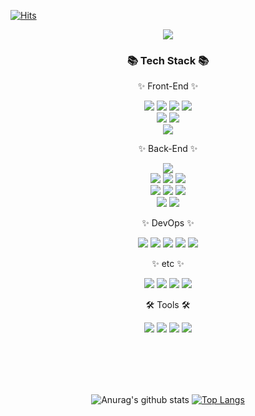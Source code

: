 
[![Hits](https://hits.seeyoufarm.com/api/count/incr/badge.svg?url=https%3A%2F%2Fgithub.com%2Fjin-sungdae%2Fhit-counter&count_bg=%2379C83D&title_bg=%23555555&icon=&icon_color=%23E7E7E7&title=hits&edge_flat=false)](https://hits.seeyoufarm.com)
<div align="center">
<img src="https://capsule-render.vercel.app/api?type=waving&color=auto&height=200&section=header&text=Hello%20Sungdae!&fontSize=90" />	

<h3>📚 Tech Stack 📚</h3>
  <div>
    <p>✨ Front-End ✨</p>
      <img src="https://img.shields.io/badge/JavaScript-F7DF1E?style=flat&logo=JavaScript&logoColor=white"/>
      <img src="https://img.shields.io/badge/TypeScript-3178C6?style=flat&logo=TypeScript&logoColor=white"/> 
      <img src="https://img.shields.io/badge/HTML5-E34F26?style=flat&logo=HTML5&logoColor=white"/> 
      <img src="https://img.shields.io/badge/CSS3-1572B6?style=flat&logo=CSS3&logoColor=white"/> <br> 
      <img src="https://img.shields.io/badge/Vue.js-4FC08D?style=flat&logo=Vue.js&logoColor=white"/> 
      <img src="https://img.shields.io/badge/Nuxt.js-00DC82?style=flat&logo=Nuxt.js&logoColor=white"/> <br> 
      <img src="https://img.shields.io/badge/Redux-764ABC?style=flat&logo=Redux&logoColor=white"/> <br>
  </div>
  <div>
    <p>✨ Back-End ✨</p>
      <img src="https://img.shields.io/badge/Java-007396?style=flat-square&logo=Java&logoColor=white"/> <br> 
      <img src="https://img.shields.io/badge/Spring-6DB33F?style=flat-square&logo=Spring&logoColor=white"/> 
      <img src="https://img.shields.io/badge/Spring Boot-6DB33F?style=flat-square&logo=Spring Boot&logoColor=white"/> 
      <img src="https://img.shields.io/badge/Spring Security-6DB33F?style=flat-square&logo=Spring Security&logoColor=white"/> <br> 
      <img src="https://img.shields.io/badge/MySQL-4479A1?style=flat-square&logo=MySQL&logoColor=white"/> 
      <img src="https://img.shields.io/badge/MariaDB-003545?style=flat&logo=MariaDB&logoColor=white"/> 
      <img src="https://img.shields.io/badge/Redis-DC382D?style=flat-square&logo=Redis&logoColor=white"/> <br> 
      <img src="https://img.shields.io/badge/Nginx-009639?style=flat-square&logo=Nginx&logoColor=white"/>
      <img src="https://img.shields.io/badge/Apache Tomcat-F8DC75?style=flat-square&logo=Apache Tomcat&logoColor=white"/><br>
  </div>
  <div>
  <p>✨ DevOps ✨</p>
    <img src="https://img.shields.io/badge/Docker-2496ED?style=flat-square&logo=Docker&logoColor=white"/>  
    <img src="https://img.shields.io/badge/Jenkins-D24939?style=flat-square&logo=Jenkins&logoColor=white"/> 
    <img src="https://img.shields.io/badge/Amazon EC2-FF9900?style=flat-square&logo=Amazon EC2&logoColor=white"/>
    <img src="https://img.shields.io/badge/Amazon RDS-527FFF?style=flat-square&logo=Amazon RDS&logoColor=white"/> 
    <img src="https://img.shields.io/badge/Amazon S3-569A31?style=flat-square&logo=Amazon S3&logoColor=white"/><br>
  </div>
  <div>
    <p>✨ etc ✨</p>
    <img src="https://img.shields.io/badge/C-26689A?style=flat-square&logo=C&logoColor=white"/> 
    <img src="https://img.shields.io/badge/C++-40AEF0?style=flat-square&logo=C%2B%2B&Color=white"/> 
    <img src="https://img.shields.io/badge/shell-FFD500?style=flat-square&logo=Shell&logoColor=white"/> 
    <img src="https://img.shields.io/badge/Linux-E6526F?style=flat-squar&logo=Linux&logoColor=white"/><br>
  </div>
  <div>
    <p>🛠 Tools 🛠</p>
    <img src="https://img.shields.io/badge/Intellij-000000?style=flat-square&logo=Intellij IDEA&logoColor=white"/>  
    <img src="https://img.shields.io/badge/Visual Studio Code-007ACC?style=flat-square&logo=Visual Studio Code&logoColor=white"/> 
    <img src="https://img.shields.io/badge/GitHub-181717?style=flat-square&logo=GitHub&logoColor=white"/> 
    <img src="https://img.shields.io/badge/GitLab-FC6D26?style=flat-square&logo=GitLab&logoColor=white"/>
  </div>


<br><br><br><br>

![Anurag's github stats](https://github-readme-stats.vercel.app/api?username=jin-sungdae&theme=radical)
[![Top Langs](https://github-readme-stats.vercel.app/api/top-langs/?username=jin-sungdae&layout=compact&theme=radical)](https://github.com/anuraghazra/github-readme-stats)

